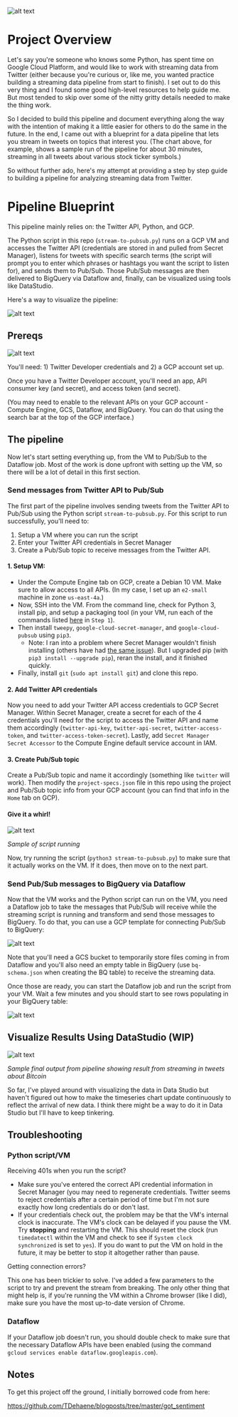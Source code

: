 ![alt text](assets/datastudio.png "Sample of results from running script")

# Project Overview

Let's say you're someone who knows some Python, has spent time on Google Cloud Platform, and would like to work with streaming data from Twitter (either because you're curious or, like me, you wanted practice building a streaming data pipeline from start to finish). I set out to do this very thing and I found some good high-level resources to help guide me. But most tended to skip over some of the nitty gritty details needed to make the thing work.

So I decided to build this pipeline and document everything along the way with the intention of making it a little easier for others to do the same in the future. In the end, I came out with a blueprint for a data pipeline that lets you stream in tweets on topics that interest you. (The chart above, for example, shows a sample run of the pipeline for about 30 minutes, streaming in all tweets about various stock ticker symbols.)

So without further ado, here's my attempt at providing a step by step guide to building a pipeline for analyzing streaming data from Twitter.

# Pipeline Blueprint

This pipeline mainly relies on: the Twitter API, Python, and GCP. 

The Python script in this repo (`stream-to-pubsub.py`) runs on a GCP VM and accesses the Twitter API (credentials are stored in and pulled from Secret Manager), listens for tweets with specific search terms (the script will prompt you to enter which phrases or hashtags you want the script to listen for), and sends them to Pub/Sub. Those Pub/Sub messages are then delivered to BigQuery via Dataflow and, finally, can be visualized using tools like DataStudio.

Here's a way to visualize the pipeline:

![alt text](assets/flow.png "Pipeline")

## Prereqs

![alt text](assets/gcp-twitter.png "Twitter and GCP")

You'll need: 1) Twitter Developer credentials and 2) a GCP account set up. 

Once you have a Twitter Developer account, you'll need an app, API consumer key (and secret), and access token (and secret). 

(You may need to enable to the relevant APIs on your GCP account - Compute Engine, GCS, Dataflow, and BigQuery. You can do that using the search bar at the top of the GCP interface.)

## The pipeline

Now let's start setting everything up, from the VM to Pub/Sub to the Dataflow job. Most of the work is done upfront with setting up the VM, so there will be a lot of detail in this first section.

### Send messages from Twitter API to Pub/Sub

The first part of the pipeline involves sending tweets from the Twitter API to Pub/Sub using the Python script `stream-to-pubsub.py`. For this script to run successfully, you'll need to:

1. Setup a VM where you can run the script
2. Enter your Twitter API credentials in Secret Manager
3. Create a Pub/Sub topic to receive messages from the Twitter API. 

#### 1. Setup VM:
* Under the Compute Engine tab on GCP, create a Debian 10 VM. Make sure to allow access to all APIs. (In my case, I set up an `e2-small` machine in zone `us-east-4a`.)
* Now, SSH into the VM. From the command line, check for Python 3, install pip, and setup a packaging tool (in your VM, run each of the commands listed [here](https://www.digitalocean.com/community/tutorials/how-to-install-python-3-and-set-up-a-programming-environment-on-debian-10) in `Step 1`).
* Then install `tweepy`, `google-cloud-secret-manager`, and `google-cloud-pubsub` using `pip3`.
	* Note: I ran into a problem where Secret Manager wouldn't finish installing (others have had [the same issue](https://github.com/grpc/grpc/issues/22815)). But I upgraded pip (with `pip3 install --upgrade pip`), reran the install, and it finished quickly.
* Finally, install `git` (`sudo apt install git`) and clone this repo.

#### 2. Add Twitter API credentials

Now you need to add your Twitter API access credentials to GCP Secret Manager. Within Secret Manager, create a secret for each of the 4 credentials you'll need for the script to access the Twitter API and name them accordingly (`twitter-api-key`, `twitter-api-secret`, `twitter-access-token`, and `twitter-access-token-secret`). Lastly, add `Secret Manager Secret Accessor` to the Compute Engine default service account in IAM.

#### 3. Create Pub/Sub topic

Create a Pub/Sub topic and name it accordingly (something like `twitter` will work). Then modify the `project-specs.json` file in this repo using the project and Pub/Sub topic info from your GCP account (you can find that info in the `Home` tab on GCP).

#### Give it a whirl!

![alt text](assets/script-run.gif)

*Sample of script running*

Now, try running the script (`python3 stream-to-pubsub.py`) to make sure that it actually works on the VM. If it does, then move on to the next part.

### Send Pub/Sub messages to BigQuery via Dataflow

Now that the VM works and the Python script can run on the VM, you need a Dataflow job to take the messages that Pub/Sub will receive while the streaming script is running and transform and send those messages to BigQuery. To do that, you can use a GCP template for connecting Pub/Sub to BigQuery:

![alt text](assets/dataflow.png "Dataflow")

Note that you'll need a GCS bucket to temporarily store files coming in from Dataflow and you'll also need an empty table in BigQuery (use `bq-schema.json` when creating the BQ table) to receive the streaming data.

Once those are ready, you can start the Dataflow job and run the script from your VM. Wait a few minutes and you should start to see rows populating in your BigQuery table:

![alt text](assets/bq.png "BigQuery")

## Visualize Results Using DataStudio (WIP)

![alt text](assets/datastudio.png "Sample of results from running script")

*Sample final output from pipeline showing result from streaming in tweets about Bitcoin*

So far, I've played around with visualizing the data in Data Studio but haven't figured out how to make the timeseries chart update continuously to reflect the arrival of new data. I think there might be a way to do it in Data Studio but I'll have to keep tinkering.

## Troubleshooting

### Python script/VM

Receiving 401s when you run the script? 
* Make sure you've entered the correct API credential information in Secret Manager (you may need to regenerate credentials. Twitter seems to reject credentials after a certain period of time but I'm not sure exactly how long credentials do or don't last.
* If your credentials check out, the problem may be that the VM's internal clock is inaccurate. The VM's clock can be delayed if you pause the VM. Try **stopping** and restarting the VM. This should reset the clock (run `timedatectl` within the VM and check to see if `System clock synchronized` is set to `yes`). If you do want to put the VM on hold in the future, it may be better to stop it altogether rather than pause.

Getting connection errors?

This one has been trickier to solve. I've added a few parameters to the script to try and prevent the stream from breaking. The only other thing that might help is, if you're running the VM within a Chrome browser (like I did), make sure you have the most up-to-date version of Chrome.

### Dataflow

If your Dataflow job doesn't run, you should double check to make sure that the necessary Dataflow APIs have been enabled (using the command `gcloud services enable dataflow.googleapis.com`).

## Notes

To get this project off the ground, I initially borrowed code from here:

https://github.com/TDehaene/blogposts/tree/master/got_sentiment